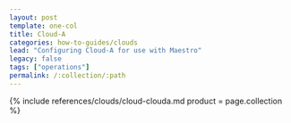 ```yaml
---
layout: post
template: one-col
title: Cloud-A
categories: how-to-guides/clouds
lead: "Configuring Cloud-A for use with Maestro"
legacy: false
tags: ["operations"]
permalink: /:collection/:path
---
```



{% include references/clouds/cloud-clouda.md  product = page.collection %}

